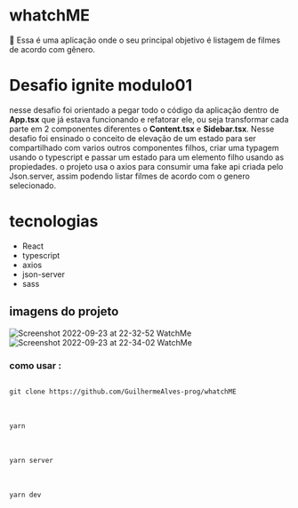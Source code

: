 # whatchME
🎥 Essa é uma aplicação onde o seu principal objetivo é listagem de filmes de acordo com gênero. 
##
# Desafio ignite modulo01

nesse desafio foi orientado a pegar todo o código da aplicação dentro de <strong>App.tsx</strong> que já estava funcionando
e refatorar ele, ou seja transformar cada parte em 2 componentes diferentes o <strong>Content.tsx</strong>
e <strong>Sidebar.tsx</strong>. Nesse desafio foi ensinado o conceito de elevação de um estado para ser compartilhado
com varios outros componentes filhos, criar uma typagem usando o typescript e passar um estado para um elemento filho usando as propiedades.
o projeto usa o axios para consumir uma fake api criada pelo Json.server, assim podendo listar filmes de acordo com o genero
selecionado.

# tecnologias
- React
- typescript
- axios
- json-server
- sass

## imagens do projeto
![Screenshot 2022-09-23 at 22-32-52 WatchMe](https://user-images.githubusercontent.com/70963422/192082350-bc8fc089-5e5d-4e02-ac97-531cff91af53.png)
![Screenshot 2022-09-23 at 22-34-02 WatchMe](https://user-images.githubusercontent.com/70963422/192082354-322facb8-19d7-40b9-9e5a-86ef3c0749df.png)

### como usar :

<code>
git clone https://github.com/GuilhermeAlves-prog/whatchME
</code>
<br>
<br>

<code>
yarn
</code>
<br>
<br>

<code>
yarn server
</code>
<br>
<br>

<code>
yarn dev
</code>
